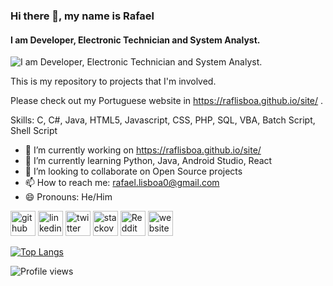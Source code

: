 ### Hi there 👋, my name is Rafael
#### I am Developer, Electronic Technician and System Analyst.
![I am Developer, Electronic Technician and System Analyst.](https://raflisboa.github.io/banner.png)

This is my repository to projects that I'm involved.

Please check out my Portuguese website in https://raflisboa.github.io/site/ .

Skills: C, C#, Java, HTML5, Javascript, CSS, PHP, SQL, VBA, Batch Script, Shell Script

- 🔭 I’m currently working on https://raflisboa.github.io/site/ 
- 🌱 I’m currently learning Python, Java, Android Studio, React 
- 👯 I’m looking to collaborate on Open Source projects 
- 📫 How to reach me: rafael.lisboa0@gmail.com 
- 😄 Pronouns: He/Him 


[<img src='https://cdn.jsdelivr.net/npm/simple-icons@3.0.1/icons/github.svg' alt='github' height='40'>](https://github.com/raflisboa)  [<img src='https://cdn.jsdelivr.net/npm/simple-icons@3.0.1/icons/linkedin.svg' alt='linkedin' height='40'>](https://www.linkedin.com/in/raflisboa/)  [<img src='https://cdn.jsdelivr.net/npm/simple-icons@3.0.1/icons/twitter.svg' alt='twitter' height='40'>](https://twitter.com/raf_lisboa)  [<img src='https://cdn.jsdelivr.net/npm/simple-icons@3.0.1/icons/stackoverflow.svg' alt='stackoverflow' height='40'>](https://stackoverflow.com/users/https://stackexchange.com/users/12220953/rafael-lisboa)  [<img src='https://cdn.jsdelivr.net/npm/simple-icons@3.0.1/icons/reddit.svg' alt='Reddit' height='40'>](https://www.reddit.com/user/raf_lisboa)  [<img src='https://cdn.jsdelivr.net/npm/simple-icons@3.0.1/icons/icloud.svg' alt='website' height='40'>](https://stackexchange.com/users/12220953/rafael-lisboa)  

[![Top Langs](https://github-readme-stats.vercel.app/api/top-langs/?username=raflisboa)](https://github.com/anuraghazra/github-readme-stats)

![Profile views](https://gpvc.arturio.dev/raflisboa)  
